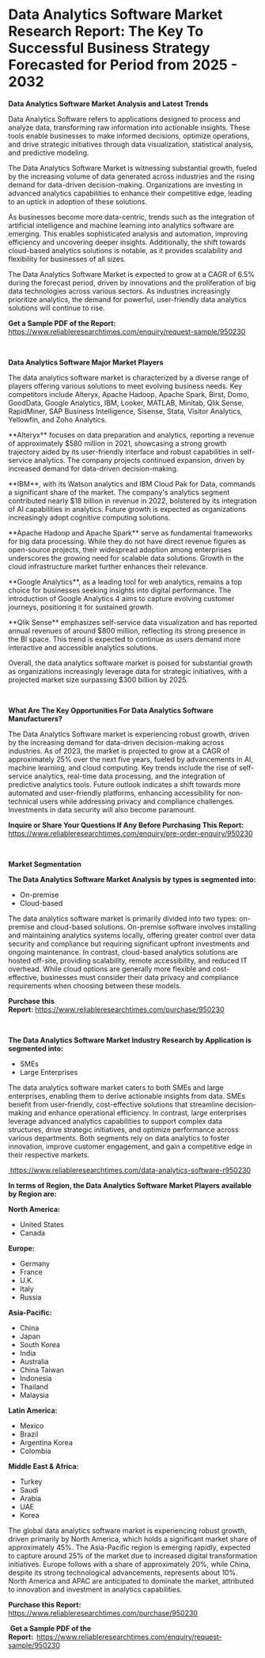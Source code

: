 <p><h1>Data Analytics Software Market Research Report: The Key To Successful Business Strategy Forecasted for Period from 2025 - 2032</h1></p><p><strong>Data Analytics Software Market Analysis and Latest Trends</strong></p>
<p><p>Data Analytics Software refers to applications designed to process and analyze data, transforming raw information into actionable insights. These tools enable businesses to make informed decisions, optimize operations, and drive strategic initiatives through data visualization, statistical analysis, and predictive modeling.</p><p>The Data Analytics Software Market is witnessing substantial growth, fueled by the increasing volume of data generated across industries and the rising demand for data-driven decision-making. Organizations are investing in advanced analytics capabilities to enhance their competitive edge, leading to an uptick in adoption of these solutions.</p><p>As businesses become more data-centric, trends such as the integration of artificial intelligence and machine learning into analytics software are emerging. This enables sophisticated analysis and automation, improving efficiency and uncovering deeper insights. Additionally, the shift towards cloud-based analytics solutions is notable, as it provides scalability and flexibility for businesses of all sizes. </p><p>The Data Analytics Software Market is expected to grow at a CAGR of 6.5% during the forecast period, driven by innovations and the proliferation of big data technologies across various sectors. As industries increasingly prioritize analytics, the demand for powerful, user-friendly data analytics solutions will continue to rise.</p></p>
<p><strong>Get a Sample PDF of the Report:&nbsp;</strong> <a href="https://www.reliableresearchtimes.com/enquiry/request-sample/950230?utm_campaign=3361&utm_medium=2&utm_source=Github&utm_content=ia&utm_term=17042025&utm_id=data-analytics-software">https://www.reliableresearchtimes.com/enquiry/request-sample/950230</a></p>
<p>&nbsp;</p>
<p><strong>Data Analytics Software Major Market Players</strong></p>
<p><p>The data analytics software market is characterized by a diverse range of players offering various solutions to meet evolving business needs. Key competitors include Alteryx, Apache Hadoop, Apache Spark, Birst, Domo, GoodData, Google Analytics, IBM, Looker, MATLAB, Minitab, Qlik Sense, RapidMiner, SAP Business Intelligence, Sisense, Stata, Visitor Analytics, Yellowfin, and Zoho Analytics.</p><p>**Alteryx** focuses on data preparation and analytics, reporting a revenue of approximately $580 million in 2021, showcasing a strong growth trajectory aided by its user-friendly interface and robust capabilities in self-service analytics. The company projects continued expansion, driven by increased demand for data-driven decision-making.</p><p>**IBM**, with its Watson analytics and IBM Cloud Pak for Data, commands a significant share of the market. The company's analytics segment contributed nearly $18 billion in revenue in 2022, bolstered by its integration of AI capabilities in analytics. Future growth is expected as organizations increasingly adopt cognitive computing solutions.</p><p>**Apache Hadoop and Apache Spark** serve as fundamental frameworks for big data processing. While they do not have direct revenue figures as open-source projects, their widespread adoption among enterprises underscores the growing need for scalable data solutions. Growth in the cloud infrastructure market further enhances their relevance.</p><p>**Google Analytics**, as a leading tool for web analytics, remains a top choice for businesses seeking insights into digital performance. The introduction of Google Analytics 4 aims to capture evolving customer journeys, positioning it for sustained growth.</p><p>**Qlik Sense** emphasizes self-service data visualization and has reported annual revenues of around $800 million, reflecting its strong presence in the BI space. This trend is expected to continue as users demand more interactive and accessible analytics solutions.</p><p>Overall, the data analytics software market is poised for substantial growth as organizations increasingly leverage data for strategic initiatives, with a projected market size surpassing $300 billion by 2025.</p></p>
<p>&nbsp;</p>
<p><strong>What Are The Key Opportunities For Data Analytics Software Manufacturers?</strong></p>
<p><p>The Data Analytics Software market is experiencing robust growth, driven by the increasing demand for data-driven decision-making across industries. As of 2023, the market is projected to grow at a CAGR of approximately 25% over the next five years, fueled by advancements in AI, machine learning, and cloud computing. Key trends include the rise of self-service analytics, real-time data processing, and the integration of predictive analytics tools. Future outlook indicates a shift towards more automated and user-friendly platforms, enhancing accessibility for non-technical users while addressing privacy and compliance challenges. Investments in data security will also become paramount.</p></p>
<p><strong>Inquire or Share Your Questions If Any Before Purchasing This Report:</strong> <a href="https://www.reliableresearchtimes.com/enquiry/pre-order-enquiry/950230?utm_campaign=3361&utm_medium=2&utm_source=Github&utm_content=ia&utm_term=17042025&utm_id=data-analytics-software">https://www.reliableresearchtimes.com/enquiry/pre-order-enquiry/950230</a></p>
<p>&nbsp;</p>
<p><strong>Market Segmentation</strong></p>
<p><strong>The Data Analytics Software Market Analysis by types is segmented into:</strong></p>
<p><ul><li>On-premise</li><li>Cloud-based</li></ul></p>
<p><p>The data analytics software market is primarily divided into two types: on-premise and cloud-based solutions. On-premise software involves installing and maintaining analytics systems locally, offering greater control over data security and compliance but requiring significant upfront investments and ongoing maintenance. In contrast, cloud-based analytics solutions are hosted off-site, providing scalability, remote accessibility, and reduced IT overhead. While cloud options are generally more flexible and cost-effective, businesses must consider their data privacy and compliance requirements when choosing between these models.</p></p>
<p><strong>Purchase this Report:&nbsp;</strong><a href="https://www.reliableresearchtimes.com/purchase/950230?utm_campaign=3361&utm_medium=2&utm_source=Github&utm_content=ia&utm_term=17042025&utm_id=data-analytics-software">https://www.reliableresearchtimes.com/purchase/950230</a></p>
<p>&nbsp;</p>
<p><strong>The Data Analytics Software Market Industry Research by Application is segmented into:</strong></p>
<p><ul><li>SMEs</li><li>Large Enterprises</li></ul></p>
<p><p>The data analytics software market caters to both SMEs and large enterprises, enabling them to derive actionable insights from data. SMEs benefit from user-friendly, cost-effective solutions that streamline decision-making and enhance operational efficiency. In contrast, large enterprises leverage advanced analytics capabilities to support complex data structures, drive strategic initiatives, and optimize performance across various departments. Both segments rely on data analytics to foster innovation, improve customer engagement, and gain a competitive edge in their respective markets.</p></p>
<p><a href="https://www.reliableresearchtimes.com/data-analytics-software-r950230?utm_campaign=3361&utm_medium=2&utm_source=Github&utm_content=ia&utm_term=17042025&utm_id=data-analytics-software">&nbsp;https://www.reliableresearchtimes.com/data-analytics-software-r950230</a></p>
<p><strong>In terms of Region, the Data Analytics Software Market Players available by Region are:</strong></p>
<p>
    <p> <strong> North America: </strong>
        <ul>
            <li>United States</li>
            <li>Canada</li>
        </ul>
        </p> 
    <p> <strong> Europe: </strong>
        <ul>
            <li>Germany</li>
            <li>France</li>
            <li>U.K.</li>
            <li>Italy</li>
            <li>Russia</li>
        </ul>
        </p> 
    <p> <strong> Asia-Pacific: </strong>
        <ul>
            <li>China</li>
            <li>Japan</li>
            <li>South Korea</li>
            <li>India</li>
            <li>Australia</li>
            <li>China Taiwan</li>
            <li>Indonesia</li>
            <li>Thailand</li>
            <li>Malaysia</li>
        </ul>
        </p> 
    <p> <strong> Latin America: </strong>
        <ul>
            <li>Mexico</li>
            <li>Brazil</li>
            <li>Argentina Korea</li>
            <li>Colombia</li>
        </ul>
        </p> 
    <p> <strong> Middle East & Africa: </strong>
        <ul>
            <li>Turkey</li>
            <li>Saudi</li>
            <li>Arabia</li>
            <li>UAE</li>
            <li>Korea</li>
        </ul>
    </p>
    </p>
<p><p>The global data analytics software market is experiencing robust growth, driven primarily by North America, which holds a significant market share of approximately 45%. The Asia-Pacific region is emerging rapidly, expected to capture around 25% of the market due to increased digital transformation initiatives. Europe follows with a share of approximately 20%, while China, despite its strong technological advancements, represents about 10%. North America and APAC are anticipated to dominate the market, attributed to innovation and investment in analytics capabilities.</p></p>
<p><strong>Purchase this Report: </strong><a href="https://www.reliableresearchtimes.com/purchase/950230?utm_campaign=3361&utm_medium=2&utm_source=Github&utm_content=ia&utm_term=17042025&utm_id=data-analytics-software">https://www.reliableresearchtimes.com/purchase/950230</a></p>
<p>&nbsp;<strong>Get a Sample PDF of the Report:&nbsp;&nbsp;</strong><a href="https://www.reliableresearchtimes.com/enquiry/request-sample/950230?utm_campaign=3361&utm_medium=2&utm_source=Github&utm_content=ia&utm_term=17042025&utm_id=data-analytics-software">https://www.reliableresearchtimes.com/enquiry/request-sample/950230</a></p>
<p><strong></strong></p>
<p><p></p><p></p><p></p></p>